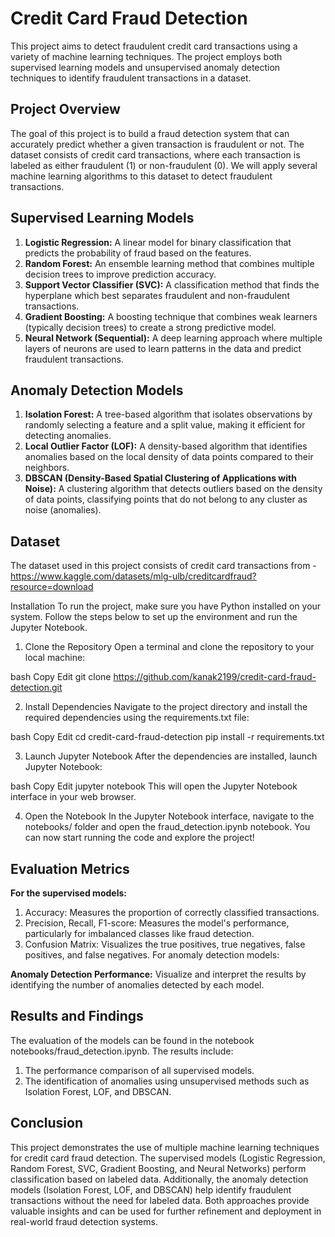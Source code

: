 # Credit Card Fraud Detection
This project aims to detect fraudulent credit card transactions using a variety of machine learning techniques. The project employs both supervised learning models and unsupervised anomaly detection techniques to identify fraudulent transactions in a dataset.

## Project Overview
The goal of this project is to build a fraud detection system that can accurately predict whether a given transaction is fraudulent or not. The dataset consists of credit card transactions, where each transaction is labeled as either fraudulent (1) or non-fraudulent (0). We will apply several machine learning algorithms to this dataset to detect fraudulent transactions.

## Supervised Learning Models
1. **Logistic Regression:** A linear model for binary classification that predicts the probability of fraud based on the features.
2. **Random Forest:** An ensemble learning method that combines multiple decision trees to improve prediction accuracy.
3. **Support Vector Classifier (SVC):** A classification method that finds the hyperplane which best separates fraudulent and non-fraudulent transactions.
4. **Gradient Boosting:** A boosting technique that combines weak learners (typically decision trees) to create a strong predictive model.
5. **Neural Network (Sequential):** A deep learning approach where multiple layers of neurons are used to learn patterns in the data and predict fraudulent transactions.

## Anomaly Detection Models
1. **Isolation Forest:** A tree-based algorithm that isolates observations by randomly selecting a feature and a split value, making it efficient for detecting anomalies.
2. **Local Outlier Factor (LOF):** A density-based algorithm that identifies anomalies based on the local density of data points compared to their neighbors.
3. **DBSCAN (Density-Based Spatial Clustering of Applications with Noise):** A clustering algorithm that detects outliers based on the density of data points, classifying points that do not belong to any cluster as noise (anomalies).

## Dataset
The dataset used in this project consists of credit card transactions from - https://www.kaggle.com/datasets/mlg-ulb/creditcardfraud?resource=download 

Installation
To run the project, make sure you have Python installed on your system. Follow the steps below to set up the environment and run the Jupyter Notebook.

1. Clone the Repository
Open a terminal and clone the repository to your local machine:

bash
Copy
Edit
git clone https://github.com/kanak2199/credit-card-fraud-detection.git

2. Install Dependencies
Navigate to the project directory and install the required dependencies using the requirements.txt file:

bash
Copy
Edit
cd credit-card-fraud-detection
pip install -r requirements.txt

3. Launch Jupyter Notebook
After the dependencies are installed, launch Jupyter Notebook:

bash
Copy
Edit
jupyter notebook
This will open the Jupyter Notebook interface in your web browser.

4. Open the Notebook
In the Jupyter Notebook interface, navigate to the notebooks/ folder and open the fraud_detection.ipynb notebook. You can now start running the code and explore the project!

## Evaluation Metrics
**For the supervised models:**

1. Accuracy: Measures the proportion of correctly classified transactions.
2. Precision, Recall, F1-score: Measures the model's performance, particularly for imbalanced classes like fraud detection.
3. Confusion Matrix: Visualizes the true positives, true negatives, false positives, and false negatives.
For anomaly detection models:

**Anomaly Detection Performance:** Visualize and interpret the results by identifying the number of anomalies detected by each model.

## Results and Findings
The evaluation of the models can be found in the notebook notebooks/fraud_detection.ipynb. The results include:

1. The performance comparison of all supervised models.
2. The identification of anomalies using unsupervised methods such as Isolation Forest, LOF, and DBSCAN.

## Conclusion
This project demonstrates the use of multiple machine learning techniques for credit card fraud detection. The supervised models (Logistic Regression, Random Forest, SVC, Gradient Boosting, and Neural Networks) perform classification based on labeled data. Additionally, the anomaly detection models (Isolation Forest, LOF, and DBSCAN) help identify fraudulent transactions without the need for labeled data. Both approaches provide valuable insights and can be used for further refinement and deployment in real-world fraud detection systems.